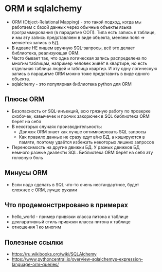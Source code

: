 #  ORM и sqlalchemy
* ORM (Object-Relational Mapping) - это такой подход, когда мы работаем с базой данных через обычные объекты языка программирования (в парадигме ООП). Типа есть запись в таблице, и мы эту запись представляем в виде объекта, меняем поля => меняется запись в БД. 
* В идеале НЕ пишем вручную SQL-запросы, всё это делает библиотека, реализующая ORM.
* Часто бывает так, что одна логическая запись распределена по многим таблицам, например человек живёт в квартире, но есть отдельная таблица людей и таблица квартир. И эту одну логическую запись в парадигме ORM можно тоже представить в виде одного объекта.
* sqlalchemy - это популярная библиотека python для ORM

## Плюсы ORM
* Безопасность от SQL-инъекций, всю грязную работу по проверке скобочек, кавычечек и прочих закорючек в SQL библиотека ORM берёт на себя
* В некоторых случаях производительность:
	* Движок ORM знает как лучше оптимизировать SQL запросы
	* Как правило данные не сразу едут в/из БД, а кэшируются в памяти, поэтому удаётся избежать некоторых лишних запросов
* Переносимость на другие движки БД. У разных движков БД немного разные диалекты SQL. Библиотека ORM берёт на себя эту головную боль

##  Минусы ORM
* Если надо сделать в SQL что-то очень нестандартное, будет сложнее с ORM, лучше руками

## Что продемонстрировано в примерах
* hello_world - пример привязки класса питона к таблице
* декларативный стиль привязки класса питона к таблице
* отношения 1 ко многим

## Полезные ссылки
* https://ru.wikibooks.org/wiki/SQLAlchemy
* https://www.pythoncentral.io/overview-sqlalchemys-expression-language-orm-queries/